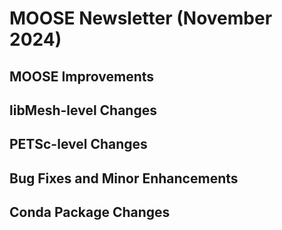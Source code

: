 # MOOSE Newsletter (November 2024)

## MOOSE Improvements

## libMesh-level Changes

## PETSc-level Changes

## Bug Fixes and Minor Enhancements

## Conda Package Changes
